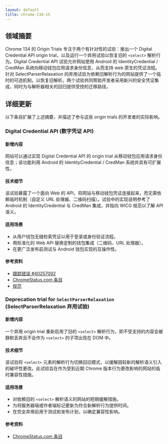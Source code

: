 ```yaml
---
layout: default
title: chrome-134-zh
---
```


## 领域摘要

Chrome 134 的 Origin Trials 专注于两个有针对性的试验：推出一个 Digital Credential API origin trial，以及运行一个弃用试验以恢复旧的 `<select>` 解析行为。Digital Credential API 试验允许网站使用 Android 的 IdentityCredential / CredMan 系统向移动钱包应用请求身份信息，从而支持 web 原生的凭证流程。针对 SelectParserRelaxation 的弃用试验为依赖旧解析行为的网站提供了一个临时的可选机制，以恢复旧解析。两个试验共同帮助开发者采用新兴的安全凭证集成，同时为与解析器相关的回归提供受控的迁移路径。

## 详细更新

以下条目扩展了上述摘要，并描述了参与这些 origin trials 的开发者的实际影响。

### Digital Credential API (数字凭证 API)

#### 新增内容
网站可以通过实现 Digital Credential API 的 origin trial 从移动钱包应用请求身份信息；该功能利用 Android 的 IdentityCredential / CredMan 系统并具有可扩展性。

#### 技术细节
该试验暴露了一个面向 Web 的 API，将网站与移动钱包凭证连接起来，而无需依赖临时机制（自定义 URL 处理器、二维码扫描）。试验中的实现说明参考了 Android 的 IdentityCredential 与 CredMan 集成，并指向 WICG 规范以了解 API 语义。

#### 适用场景
- 从用户钱包无缝检索凭证以用于登录或身份验证流程。
- 用标准化的 Web API 替换定制的钱包集成（二维码、URL 处理器）。
- 在更广泛发布前测试与 Android 钱包实现的互操作性。

#### 参考资料
- [跟踪错误 #40257092](https://issues.chromium.org/issues/40257092)  
- [ChromeStatus.com 条目](https://chromestatus.com/feature/5166035265650688)  
- [规范](https://wicg.github.io/digital-credentials)

### Deprecation trial for `SelectParserRelaxation` (SelectParserRelaxation 弃用试验)

#### 新增内容
一个弃用 origin trial 重新启用了旧的 `<select>` 解析行为，即不受支持的内容会被静默丢弃且不会作为 `<select>` 的子项出现在 DOM 中。

#### 技术细节
该试验将 `<select>` 元素的解析行为切换回旧模式，以缓解因较新的解析语义引入的破坏性更改。此试验旨在作为受到近期 Chrome 版本行为更改影响的网站的临时兼容性措施。

#### 适用场景
- 对依赖旧的 `<select>` 解析语义的网站的短期缓解措施。
- 为将服务器端或作者端标记更新为符合新解析行为提供时间。
- 在完全弃用前用于测试和发布计划，以确定兼容性影响。

#### 参考资料
- [ChromeStatus.com 条目](https://chromestatus.com/feature/5145948356083712)
